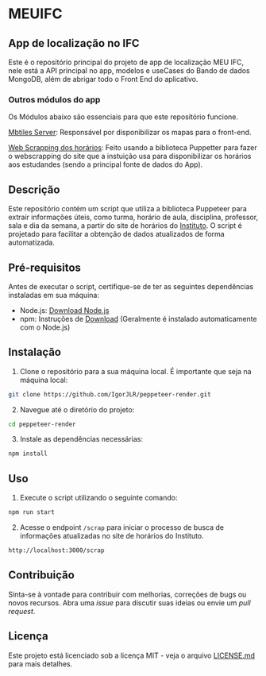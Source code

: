 # MEUIFC
## App de localização no IFC

Este é o repositório principal do projeto de app de localização MEU IFC, nele está a API principal no app, modelos e useCases do Bando de dados MongoDB, além de abrigar todo o Front End do aplicativo.

### Outros módulos do app
Os Módulos abaixo são essenciais para que este repositório funcione.

[Mbtiles Server](https://github.com/Lucas-Vicenzzo/mbtiles-server): Responsável por disponibilizar os mapas para o front-end.

[Web Scrapping dos horários](https://github.com/IgorJLR/peppeteer-render): Feito usando a biblioteca Puppetter para fazer o webscrapping do site que a instuição usa para disponibilizar os horários aos estudandes (sendo a principal fonte de dados do App).



## Descrição

Este repositório contém um script que utiliza a biblioteca Puppeteer para extrair informações úteis, como turma, horário de aula, disciplina, professor, sala e dia da semana, a partir do site de horários do [Instituto](https://ifc-camboriu.edupage.org/timetable/?). O script é projetado para facilitar a obtenção de dados atualizados de forma automatizada.

## Pré-requisitos

Antes de executar o script, certifique-se de ter as seguintes dependências instaladas em sua máquina:

- Node.js: [Download Node.js](https://nodejs.org/)
- npm: Instruções de [Download](https://docs.npmjs.com/downloading-and-installing-node-js-and-npm) (Geralmente é instalado automaticamente com o Node.js)

## Instalação

1. Clone o repositório para a sua máquina local. É importante que seja na máquina local:

```bash
git clone https://github.com/IgorJLR/peppeteer-render.git
```

2. Navegue até o diretório do projeto:

```bash
cd peppeteer-render
```

3. Instale as dependências necessárias:

```bash
npm install
```

## Uso

1. Execute o script utilizando o seguinte comando:

```bash
npm run start
```

2. Acesse o endpoint `/scrap` para iniciar o processo de busca de informações atualizadas no site de horários do Instituto.

```bash
http://localhost:3000/scrap
```

## Contribuição

Sinta-se à vontade para contribuir com melhorias, correções de bugs ou novos recursos. Abra uma _issue_ para discutir suas ideias ou envie um _pull request_.

## Licença

Este projeto está licenciado sob a licença MIT - veja o arquivo [LICENSE.md](LICENSE.md) para mais detalhes.
